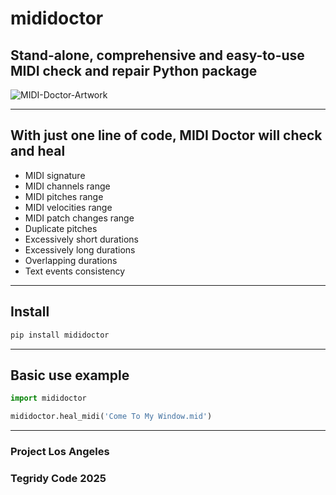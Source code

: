 # mididoctor
## Stand-alone, comprehensive and easy-to-use MIDI check and repair Python package

![MIDI-Doctor-Artwork](https://github.com/user-attachments/assets/a8532b66-6b8a-4d17-86a2-d300165e5be2)

***

## With just one line of code, MIDI Doctor will check and heal

* MIDI signature
* MIDI channels range
* MIDI pitches range
* MIDI velocities range
* MIDI patch changes range
* Duplicate pitches
* Excessively short durations
* Excessively long durations
* Overlapping durations
* Text events consistency

***

## Install

```sh
pip install mididoctor
```

***

## Basic use example

```python
import mididoctor

mididoctor.heal_midi('Come To My Window.mid')
```

***

### Project Los Angeles
### Tegridy Code 2025

